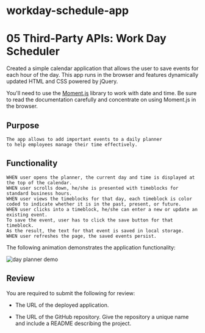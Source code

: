 # workday-schedule-app
# 05 Third-Party APIs: Work Day Scheduler

Created a simple calendar application that allows the user to save events for each hour of the day. This app runs in the browser and features dynamically updated HTML and CSS powered by jQuery.

You'll need to use the [Moment.js](https://momentjs.com/) library to work with date and time. Be sure to read the documentation carefully and concentrate on using Moment.js in the browser.

## Purpose

```
The app allows to add important events to a daily planner
to help employees manage their time effectively.
```

## Functionality

```
WHEN user opens the planner, the current day and time is displayed at the top of the calendar.
WHEN user scrolls down, he/she is presented with timeblocks for standard business hours.
WHEN user views the timeblocks for that day, each timeblock is color coded to indicate whether it is in the past, present, or future.
WHEN user clicks into a timeblock, he/she can enter a new or update an existing event.
To save the event, user has to click the save button for that timeblock.
As the result, the text for that event is saved in local storage.
WHEN user refreshes the page, the saved events persist.
```

The following animation demonstrates the application functionality:

![day planner demo](./Assets/05-third-party-apis-homework-demo.gif)

## Review

You are required to submit the following for review:

* The URL of the deployed application.

* The URL of the GitHub repository. Give the repository a unique name and include a README describing the project.